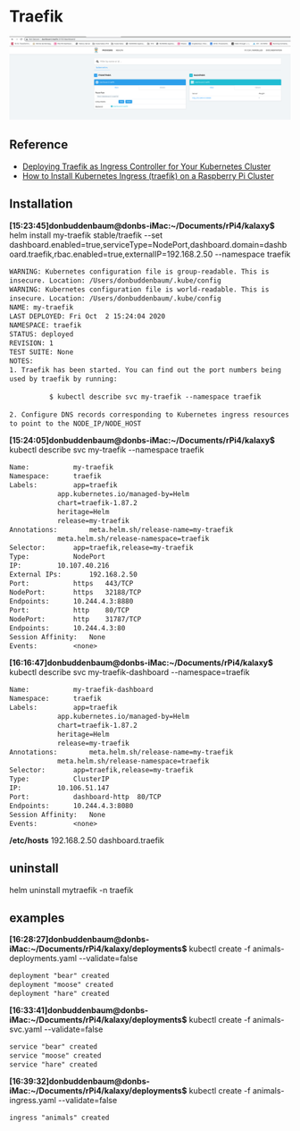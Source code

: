 # Traefik

![traefik](images/traeficdashboard.png)

## Reference
- [Deploying Traefik as Ingress Controller for Your Kubernetes Cluster](https://medium.com/kubernetes-tutorials/deploying-traefik-as-ingress-controller-for-your-kubernetes-cluster-b03a0672ae0c)
- [How to Install Kubernetes Ingress (traefik) on a Raspberry Pi Cluster](https://medium.com/@geraldcroes/kubernetes-traefik-101-when-simplicity-matters-957eeede2cf8)

## Installation
**[15:23:45]donbuddenbaum@donbs-iMac:~/Documents/rPi4/kalaxy$** helm install my-traefik stable/traefik --set dashboard.enabled=true,serviceType=NodePort,dashboard.domain=dashboard.traefik,rbac.enabled=true,externalIP=192.168.2.50 --namespace traefik
```
WARNING: Kubernetes configuration file is group-readable. This is insecure. Location: /Users/donbuddenbaum/.kube/config
WARNING: Kubernetes configuration file is world-readable. This is insecure. Location: /Users/donbuddenbaum/.kube/config
NAME: my-traefik
LAST DEPLOYED: Fri Oct  2 15:24:04 2020
NAMESPACE: traefik
STATUS: deployed
REVISION: 1
TEST SUITE: None
NOTES:
1. Traefik has been started. You can find out the port numbers being used by traefik by running:

          $ kubectl describe svc my-traefik --namespace traefik

2. Configure DNS records corresponding to Kubernetes ingress resources to point to the NODE_IP/NODE_HOST
```
**[15:24:05]donbuddenbaum@donbs-iMac:~/Documents/rPi4/kalaxy$** kubectl describe svc my-traefik --namespace traefik
```
Name:			my-traefik
Namespace:		traefik
Labels:			app=traefik
			app.kubernetes.io/managed-by=Helm
			chart=traefik-1.87.2
			heritage=Helm
			release=my-traefik
Annotations:		meta.helm.sh/release-name=my-traefik
			meta.helm.sh/release-namespace=traefik
Selector:		app=traefik,release=my-traefik
Type:			NodePort
IP:			10.107.40.216
External IPs:		192.168.2.50
Port:			https	443/TCP
NodePort:		https	32188/TCP
Endpoints:		10.244.4.3:8880
Port:			http	80/TCP
NodePort:		http	31787/TCP
Endpoints:		10.244.4.3:80
Session Affinity:	None
Events:			<none>
```

**[16:16:47]donbuddenbaum@donbs-iMac:~/Documents/rPi4/kalaxy$** kubectl describe svc my-traefik-dashboard --namespace=traefik
```
Name:			my-traefik-dashboard
Namespace:		traefik
Labels:			app=traefik
			app.kubernetes.io/managed-by=Helm
			chart=traefik-1.87.2
			heritage=Helm
			release=my-traefik
Annotations:		meta.helm.sh/release-name=my-traefik
			meta.helm.sh/release-namespace=traefik
Selector:		app=traefik,release=my-traefik
Type:			ClusterIP
IP:			10.106.51.147
Port:			dashboard-http	80/TCP
Endpoints:		10.244.4.3:8080
Session Affinity:	None
Events:			<none>
```


**/etc/hosts** 192.168.2.50 dashboard.traefik


## uninstall
helm uninstall mytraefik -n traefik

## examples

**[16:28:27]donbuddenbaum@donbs-iMac:~/Documents/rPi4/kalaxy/deployments$** kubectl create -f animals-deployments.yaml --validate=false
```
deployment "bear" created
deployment "moose" created
deployment "hare" created
```
**[16:33:41]donbuddenbaum@donbs-iMac:~/Documents/rPi4/kalaxy/deployments$** kubectl create -f animals-svc.yaml --validate=false
```
service "bear" created
service "moose" created
service "hare" created
```
**[16:39:32]donbuddenbaum@donbs-iMac:~/Documents/rPi4/kalaxy/deployments$** kubectl create -f animals-ingress.yaml --validate=false
```
ingress "animals" created
```

